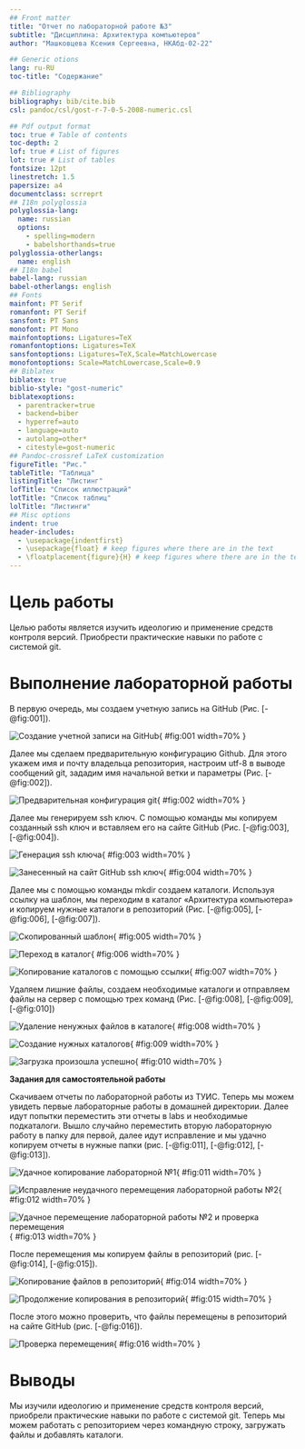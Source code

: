```yaml
---
## Front matter
title: "Отчет по лабораторной работе №3"
subtitle: "Дисциплина: Архитектура компьютеров"
author: "Машковцева Ксения Сергеевна, НКАбд-02-22"

## Generic otions
lang: ru-RU
toc-title: "Содержание"

## Bibliography
bibliography: bib/cite.bib
csl: pandoc/csl/gost-r-7-0-5-2008-numeric.csl

## Pdf output format
toc: true # Table of contents
toc-depth: 2
lof: true # List of figures
lot: true # List of tables
fontsize: 12pt
linestretch: 1.5
papersize: a4
documentclass: scrreprt
## I18n polyglossia
polyglossia-lang:
  name: russian
  options:
	- spelling=modern
	- babelshorthands=true
polyglossia-otherlangs:
  name: english
## I18n babel
babel-lang: russian
babel-otherlangs: english
## Fonts
mainfont: PT Serif
romanfont: PT Serif
sansfont: PT Sans
monofont: PT Mono
mainfontoptions: Ligatures=TeX
romanfontoptions: Ligatures=TeX
sansfontoptions: Ligatures=TeX,Scale=MatchLowercase
monofontoptions: Scale=MatchLowercase,Scale=0.9
## Biblatex
biblatex: true
biblio-style: "gost-numeric"
biblatexoptions:
  - parentracker=true
  - backend=biber
  - hyperref=auto
  - language=auto
  - autolang=other*
  - citestyle=gost-numeric
## Pandoc-crossref LaTeX customization
figureTitle: "Рис."
tableTitle: "Таблица"
listingTitle: "Листинг"
lofTitle: "Список иллюстраций"
lotTitle: "Список таблиц"
lolTitle: "Листинги"
## Misc options
indent: true
header-includes:
  - \usepackage{indentfirst}
  - \usepackage{float} # keep figures where there are in the text
  - \floatplacement{figure}{H} # keep figures where there are in the text
---
```


# Цель работы

Целью работы является изучить идеологию и применение средств контроля версий. Приобрести практические навыки по работе с системой git.

# Выполнение лабораторной работы

В первую очередь, мы создаем учетную запись на GitHub (Рис. [-@fig:001]).

![Создание учетной записи на GitHub](image/1.jpg){ #fig:001 width=70% }

Далее мы сделаем предварительную конфигурацию Github. Для этого укажем имя и почту владельца репозитория, настроим utf-8 в выводе сообщений git, зададим имя начальной ветки и параметры (Рис. [-@fig:002]).

![Предварительная конфигурация git](image/2.jpg){ #fig:002 width=70% }

Далее мы генерируем ssh ключ. С помощью команды мы копируем созданный ssh ключ и вставляем его на сайте GitHub (Рис. [-@fig:003], [-@fig:004]).

![Генерация ssh ключа](image/3.jpg){ #fig:003 width=70% }

![Занесенный на сайт GitHub ssh ключ](image/4.jpg){ #fig:004 width=70% }

Далее мы с помощью команды mkdir создаем каталоги. Используя ссылку на шаблон, мы переходим в каталог «Архитектура компьютера» и копируем нужные каталоги в репозиторий (Рис. [-@fig:005], [-@fig:006], [-@fig:007]).

![Скопированный шаблон](image/5.jpg){ #fig:005 width=70% }

![Переход в каталог](image/6.jpg){ #fig:006 width=70% }

![Копирование каталогов с помощью ссылки](image/7.jpg){ #fig:007 width=70% }

Удаляем лишние файлы, создаем необходимые каталоги и отправляем файлы на сервер с помощью трех команд (Рис. [-@fig:008], [-@fig:009], [-@fig:010])

![Удаление ненужных файлов в каталоге](image/8.jpg){ #fig:008 width=70% }

![Создание нужных каталогов](image/9.jpg){ #fig:009 width=70% }

![Загрузка произошла успешно](image/10.jpg){ #fig:010 width=70% }

**Задания для самостоятельной работы**

Скачиваем отчеты по лабораторной работы из ТУИС. Теперь мы можем увидеть первые лабораторные работы в домашней директории. Далее идут попытки переместить эти отчеты в labs и необходимые подкаталоги. Вышло случайно переместить вторую лабораторную работу в папку для первой, далее идут исправление и мы удачно копируем отчеты в нужные папки (рис. [-@fig:011], [-@fig:012], [-@fig:013]).

![Удачное копирование лабораторной №1](image/11.jpg){ #fig:011 width=70% }

![Исправление неудачного перемещения лабораторной работы №2](image/12.jpg){ #fig:012 width=70% }

![Удачное перемещение лабораторной работы №2 и проверка перемещения](image/13.jpg){ #fig:013 width=70% }

После перемещения мы копируем файлы в репозиторий (рис. [-@fig:014], [-@fig:015]).

![Копирование файлов в репозиторий](image/14.jpg){ #fig:014 width=70% }

![Продолжение копирования в репозиторий](image/15.jpg){ #fig:015 width=70% }

После этого можно проверить, что файлы перемещены в репозиторий на сайте GitHub (рис. [-@fig:016]).

![Проверка перемещения](image/16.jpg){ #fig:016 width=70% }

# Выводы

Мы изучили идеологию и применение средств контроля версий, приобрели практические навыки по работе с системой git. Теперь мы можем работать с репозиторием через командную строку, загружать файлы и добавлять каталоги.
